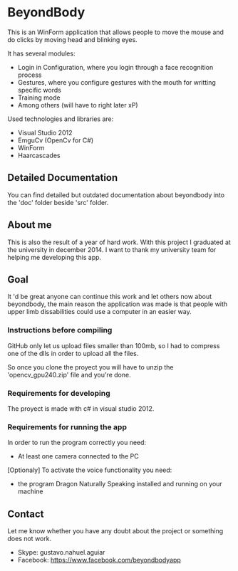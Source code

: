 # BeyondBody

This is an WinForm application that allows people to move the mouse and do clicks by moving head and blinking eyes.

It has several modules:
- Login in Configuration, where you login through a face recognition process
- Gestures, where you configure gestures with the mouth for writting specific words
- Training mode
- Among others (will have to right later xP)

Used technologies and libraries are:
- Visual Studio 2012
- EmguCv (OpenCv for C#)
- WinForm
- Haarcascades

## Detailed Documentation

You can find detailed but outdated documentation about beyondbody into the 'doc' folder beside 'src' folder.

## About me

This is also the result of a year of hard work. With this project I graduated at the university in december 2014.
I want to thank my university team for helping me developing this app.

## Goal

It 'd be great anyone can continue this work and let others now about beyondbody, the main reason the application was made is that people with upper limb dissabilities could use a computer in an easier way.

### Instructions before compiling

GitHub only let us upload files smaller than 100mb, so I had to compress one of the dlls in order to upload all the files.

So once you clone the proyect you will have to unzip the 'opencv_gpu240.zip' file and you're done.

### Requirements for developing

The proyect is made with c# in visual studio 2012.

### Requirements for running the app

In order to run the program correctly you need:

- At least one camera connected to the PC

[Optionaly] To activate the voice functionality you need: 

- the program Dragon Naturally Speaking installed and running on your machine

## Contact

Let me know whether you have any doubt about the project or something does not work.

- Skype: gustavo.nahuel.aguiar
- Facebook: https://www.facebook.com/beyondbodyapp